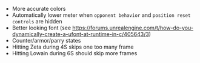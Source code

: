 - More accurate colors
- Automatically lower meter when `opponent behavior` and `position reset controls` are hidden
- Better looking font (see https://forums.unrealengine.com/t/how-do-you-dynamically-create-a-ufont-at-runtime-in-c/405643/3)
- Counter/armor/parry states
- Hitting Zeta during 4S skips one too many frame
- Hitting Lowain during 6S should skip more frames
